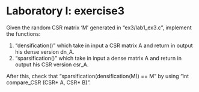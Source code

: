 # Laboratory I: exercise3

Given the random CSR matrix ‘M’ generated in “ex3/lab1_ex3.c”, implement the functions:
1. “densification()” which take in input a CSR matrix A and return in output his dense version dn_A.
2. “sparsification()” which take in input a dense matrix A and return in output his CSR version csr_A.

After this, check that “sparsification(densification(M)) == M” by using “int compare_CSR (CSR* A, CSR* B)”.
